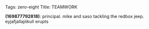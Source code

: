 Tags: zero-eight
Title: TEAMWORK
  
**(169877792818)**: principal. mike and saso tackling the redbox jeep. eyjafjallajökull erupts